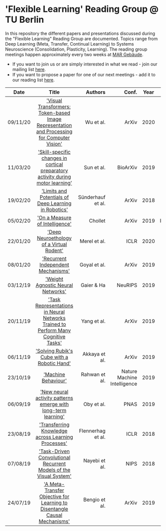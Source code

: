 # 'Flexible Learning' Reading Group @ TU Berlin

In this repository the different papers and presentations discussed during the "Flexible Learning" Reading Group are documented. Topics range from Deep Learning (Meta, Transfer, Continual Learning) to Systems Neuroscience (Consolidation, Plasticity, Learning). The reading group meetings happen approximately every two weeks at [MAR Gebäude](https://goo.gl/maps/aP9coNafVW8MJA7g7).

* If you want to join us or are simply interested in what we read - join our mailing list [here](https://lists.tu-berlin.de/mailman/listinfo/ni-flexible.learning).
* If you want to propose a paper for one of our next meetings - add it to our reading list [here](https://docs.google.com/spreadsheets/d/1YsA_bb9qD5uJkutkYLMeKLegpGBgrkzhY4Awhlliyh0/edit?usp=sharing).


| Date  | Title  | Authors  | Conf.  | Year  | Category  | Presentation | Presenter |
| ------ |:-------------:| -----:| -----:| :-----:|  :-----:| :-----:| :-----:|
|09/11/20 | ['Visual Transformers: Token-based Image Representation and Processing for Computer Vision'](https://arxiv.org/abs/2006.03677) | Wu et al. | ArXiv | 2020 | Machine Vision | [Slides](presentations/14_2020_Wu.pdf) | Robert Lange |
|11/03/20 | ['Skill-specific changes in cortical preparatory activity during motor learning'](https://www.biorxiv.org/content/10.1101/2020.01.30.919894v1.full.pdf) | Sun et al. | BioArXiv | 2019 | Motor Learning | [Slides](presentations/13_2019_Sun.pdf) | Joram Keijser |
|19/02/20 | ['Limits and Potentials of Deep Learning in Robotics'](https://arxiv.org/abs/1804.06557) | Sünderhauf et al. | ArXiv | 2018 | Opinion | [Slides](presentations/12_2018_Sünderhauf.pdf) | Aravind Battaje |
| 05/02/20 | ['On a Measure of Intelligence'](https://arxiv.org/abs/1911.01547) | Chollet | ArXiv | 2019 | Intelligence |[Slides](presentations/11_2019_Chollet.pdf)| Heiner Spiess |
| 22/01/20 | ['Deep Neuroethology of a Virtual Rodent'](https://arxiv.org/abs/1911.09451) | Merel et al. | ICLR | 2020 | Neuro-DRL |[Slides](presentations/10_2019_Merel.pdf)| Robert Lange |
| 08/01/20 | ['Recurrent Independent Mechanisms'](https://arxiv.org/abs/1909.10893) | Goyal et al. | ArXiv | 2019 | RNNs + Causality |[Slides](presentations/09_2019_Goyal.pdf)| Nico Roth |
| 03/12/19 | ['Weight Agnostic Neural Networks'](https://arxiv.org/abs/1906.04358) | Gaier & Ha | NeuRIPS | 2019 | Inductive Biases |[Slides](presentations/08_2019_Gaier.pdf)| Adrian Sieler |
| 20/11/19 | ['Task Representations in Neural Networks Trained to Perform Many Cognitive Tasks'](https://www.nature.com/articles/s41593-018-0310-2?WT.feed_name=subjects_neuroscience) | Yang et al. | ArXiv | 2019 | RNNs |[Slides](presentations/07_2019_Yang.pdf)| Filip Vercruysse |
| 06/11/19 | ['Solving Rubik's Cube with a Robotic Hand'](https://arxiv.org/abs/1910.07113) | Akkaya et al. | ArXiv | 2019 | Robotics |[Slides](presentations/06_2019_Akkaya.pdf)| Robert Lange|
| 23/10/19 | ['Machine Behaviour'](https://www.nature.com/articles/s41586-019-1138-y) | Rahwan et al. | Nature Machine Intelligence | 2019 | Opinion |[Slides](presentations/05_2019_Rahwan.pdf)| Robert Lange|
| 06/09/19 | ['New neural activity patterns emerge with long-term learning'](https://www.pnas.org/content/116/30/15210) | Oby et al. | PNAS | 2019 | Neuro |[Slides](presentations/04_2019_Oby.pdf)| Joram Keijser |
| 23/08/19 | ['Transferring Knowledge across Learning Processes'](https://arxiv.org/abs/1812.01054) | Flennerhag et al. | ICLR | 2018 | Meta |[Slides](presentations/03_2019_Flennerhag.pdf)| Robert Lange |
| 07/08/19 | ['Task-Driven Convolutional Recurrent Models of the Visual System'](https://arxiv.org/abs/1807.00053) | Nayebi et al. | NIPS | 2018 | RNNs |[Slides](presentations/02_2018_Nayebi.pdf)| Robert Lange |
| 24/07/19 | ['A Meta-Transfer Objective for Learning to Disentangle Causal Mechanisms'](https://arxiv.org/abs/1901.10912) | Bengio et al. | ArXiv | 2019 | Meta |[Slides](presentations/01_2019_Bengio.pdf)| Robert Lange |

